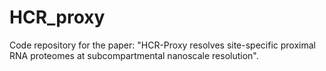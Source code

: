 # HCR_proxy
Code repository for the paper: "HCR-Proxy resolves site-specific proximal RNA proteomes at subcompartmental nanoscale resolution".
